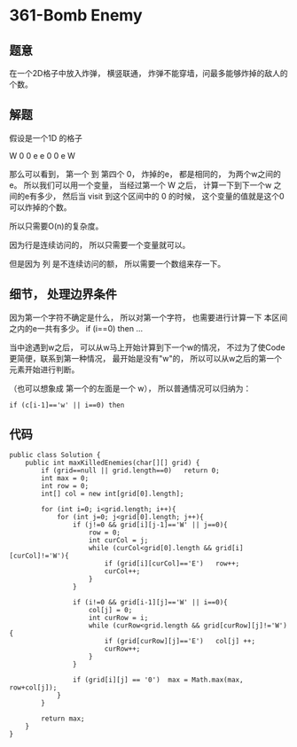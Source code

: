 # 361-Bomb Enemy

## 题意
在一个2D格子中放入炸弹， 横竖联通， 炸弹不能穿墙，问最多能够炸掉的敌人的个数。

## 解题
假设是一个1D 的格子
 
 W 0 0 e e 0 0 e W
 
那么可以看到， 第一个 到 第四个 0， 炸掉的e， 都是相同的， 为两个w之间的e。 所以我们可以用一个变量， 当经过第一个 W 之后， 计算一下到下一个w 之间的e有多少， 然后当 visit 到这个区间中的 0 的时候， 这个变量的值就是这个0可以炸掉的个数。

所以只需要O(n)的复杂度。

因为行是连续访问的， 所以只需要一个变量就可以。

但是因为 列 是不连续访问的额， 所以需要一个数组来存一下。

## 细节， 处理边界条件
因为第一个字符不确定是什么， 所以对第一个字符， 也需要进行计算一下 本区间之内的e一共有多少。 if (i==0) 	then ...

当中途遇到w之后， 可以从w马上开始计算到下一个w的情况， 不过为了使Code更简便，联系到第一种情况， 最开始是没有"w"的， 所以可以从w之后的第一个元素开始进行判断。

（也可以想象成 第一个的左面是一个 w）， 所以普通情况可以归纳为：

```
if (c[i-1]=='w' || i==0) then 
```

## 代码
```
public class Solution {
    public int maxKilledEnemies(char[][] grid) {
        if (grid==null || grid.length==0)   return 0;
        int max = 0;
        int row = 0;
        int[] col = new int[grid[0].length];
        
        for (int i=0; i<grid.length; i++){
            for (int j=0; j<grid[0].length; j++){
                if (j!=0 && grid[i][j-1]=='W' || j==0){
                    row = 0;
                    int curCol = j;
                    while (curCol<grid[0].length && grid[i][curCol]!='W'){
                        if (grid[i][curCol]=='E')   row++;
                        curCol++;
                    }
                }
                
                if (i!=0 && grid[i-1][j]=='W' || i==0){
                    col[j] = 0;
                    int curRow = i;
                    while (curRow<grid.length && grid[curRow][j]!='W'){
                        if (grid[curRow][j]=='E')   col[j] ++;
                        curRow++;
                    }
                }
                
                if (grid[i][j] == '0')  max = Math.max(max, row+col[j]);
            }
        }
        
        return max;
    }
}
```


